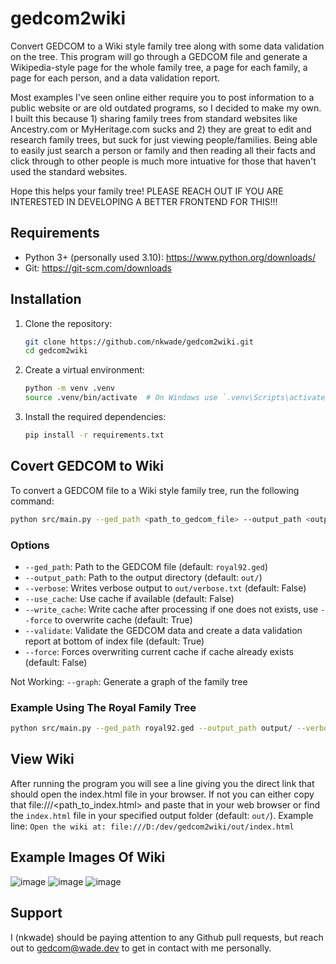 # gedcom2wiki
Convert GEDCOM to a Wiki style family tree along with some data validation on the tree. This program will go through a GEDCOM file and generate a Wikipedia-style page for the whole family tree, a page for each family, a page for each person, and a data validation report. 

Most examples I've seen online either require you to post information to a public website or are old outdated programs, so I decided to make my own.
I built this because 1) sharing family trees from standard websites like Ancestry.com or MyHeritage.com sucks and 2) they are great to edit and research family trees, but suck for just viewing people/families. Being able to easily just search a person or family and then reading all their facts and click through to other people is much more intuative for those that haven't used the standard websites.

Hope this helps your family tree! PLEASE REACH OUT IF YOU ARE INTERESTED IN DEVELOPING A BETTER FRONTEND FOR THIS!!!

## Requirements
- Python 3+ (personally used 3.10): https://www.python.org/downloads/
- Git: https://git-scm.com/downloads

## Installation

1. Clone the repository:
    ```bash
    git clone https://github.com/nkwade/gedcom2wiki.git
    cd gedcom2wiki
    ```

2. Create a virtual environment:
    ```bash
    python -m venv .venv
    source .venv/bin/activate  # On Windows use `.venv\Scripts\activate`
    ```

3. Install the required dependencies:
    ```bash
    pip install -r requirements.txt
    ```

## Covert GEDCOM to Wiki

To convert a GEDCOM file to a Wiki style family tree, run the following command:

```bash
python src/main.py --ged_path <path_to_gedcom_file> --output_path <output_directory> [options]
```

### Options

- `--ged_path`: Path to the GEDCOM file (default: `royal92.ged`)
- `--output_path`: Path to the output directory (default: `out/`)
- `--verbose`: Writes verbose output to `out/verbose.txt` (default: False)
- `--use_cache`: Use cache if available (default: False)
- `--write_cache`: Write cache after processing if one does not exists, use `--force` to overwrite cache (default: True)
- `--validate`: Validate the GEDCOM data and create a data validation report at bottom of index file (default: True)
- `--force`: Forces overwriting current cache if cache already exists (default: False)

Not Working: `--graph`: Generate a graph of the family tree

### Example Using The Royal Family Tree

```bash
python src/main.py --ged_path royal92.ged --output_path output/ --verbose
```

## View Wiki

After running the program you will see a line giving you the direct link that should open the index.html file in your browser. If not you can either copy that file:///<path_to_index.html> and paste that in your web browser or find the `index.html` file in your specified output folder (default: `out/`).
Example line: `Open the wiki at: file:///D:/dev/gedcom2wiki/out/index.html`

## Example Images Of Wiki
![image](https://github.com/user-attachments/assets/4a97a542-7cce-4058-9c3f-31898fdd28b9)
![image](https://github.com/user-attachments/assets/aad4f067-b171-4cd6-a246-e2b0008fa9c9)
![image](https://github.com/user-attachments/assets/b312c5d9-51cf-4ada-8254-cc8b90846a9b)


## Support

I (nkwade) should be paying attention to any Github pull requests, but reach out to gedcom@wade.dev to get in contact with me personally. 
